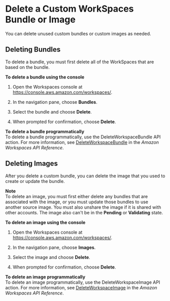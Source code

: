 # Delete a Custom WorkSpaces Bundle or Image<a name="delete_bundle"></a>

You can delete unused custom bundles or custom images as needed\.

## Deleting Bundles<a name="delete_bundle_console"></a>

To delete a bundle, you must first delete all of the WorkSpaces that are based on the bundle\.

**To delete a bundle using the console**

1. Open the Workspaces console at [https://console\.aws\.amazon\.com/workspaces/](https://console.aws.amazon.com/workspaces/)\.

1. In the navigation pane, choose **Bundles**\.

1. Select the bundle and choose **Delete**\.

1. When prompted for confirmation, choose **Delete**\.

**To delete a bundle programmatically**  
To delete a bundle programmatically, use the DeleteWorkspaceBundle API action\. For more information, see [ DeleteWorkspaceBundle](https://docs.aws.amazon.com/workspaces/latest/api/API_DeleteWorkspaceBundle.html) in the *Amazon Workspaces API Reference*\.

## Deleting Images<a name="delete_images"></a>

After you delete a custom bundle, you can delete the image that you used to create or update the bundle\.

**Note**  
To delete an image, you must first either delete any bundles that are associated with the image, or you must update those bundles to use another source image\. You must also unshare the image if it is shared with other accounts\. The image also can't be in the **Pending** or **Validating** state\.

**To delete an image using the console**

1. Open the Workspaces console at [https://console\.aws\.amazon\.com/workspaces/](https://console.aws.amazon.com/workspaces/)\.

1. In the navigation pane, choose **Images**\.

1. Select the image and choose **Delete**\.

1. When prompted for confirmation, choose **Delete**\.

**To delete an image programmatically**  
To delete an image programmatically, use the DeleteWorkspaceImage API action\. For more information, see [ DeleteWorkspaceImage](https://docs.aws.amazon.com/workspaces/latest/api/API_DeleteWorkspaceImage.html) in the *Amazon Workspaces API Reference*\.